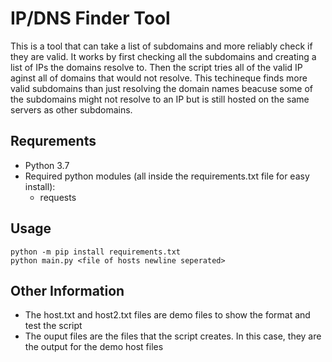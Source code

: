 # IP/DNS Finder Tool

This is a tool that can take a list of subdomains and more reliably check if they are valid. It works by first checking all the subdomains and creating a list of IPs the domains resolve to. Then the script tries all of the valid IP aginst all of domains that would not resolve. This techineque finds more valid subdomains than just resolving the domain names beacuse some of the subdomains might not resolve to an IP but is still hosted on the same servers as other subdomains. 

## Requrements

- Python 3.7
- Required python modules (all inside the requirements.txt file for easy install):
    - requests

## Usage

``` 
python -m pip install requirements.txt
python main.py <file of hosts newline seperated>

 ```

## Other Information

- The host.txt and host2.txt files are demo files to show the format and test the script
- The ouput files are the files that the script creates. In this case, they are the output for the demo host files
